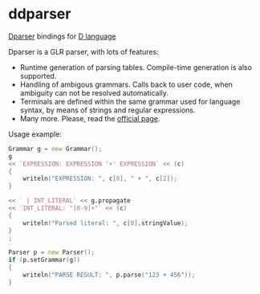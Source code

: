 ddparser
========

[Dparser](http://dparser.sourceforge.net) bindings for [D language](http://dlang.org)

Dparser is a GLR parser, with lots of features:
- Runtime generation of parsing tables. Compile-time generation is also supported.
- Handling of ambigous grammars. Calls back to user code, when ambiguity can not be resolved automatically.
- Terminals are defined within the same grammar used for language syntax, by means of strings and regular expressions.
- Many more. Please, read the [official page](http://dparser.sourceforge.net).

Usage example:
```d
Grammar g = new Grammar();
g
<< `EXPRESSION: EXPRESSION '+' EXPRESSION` << (c)
{
    writeln("EXPRESSION: ", c[0], " + ", c[2]);
}

<< ` | INT_LITERAL` << g.propagate
<< `INT_LITERAL: "[0-9]+"` << (c)
{
    writeln("Parsed literal: ", c[0].stringValue);
}
;

Parser p = new Parser();
if (p.setGrammar(g))
{
    writeln("PARSE RESULT: ", p.parse("123 + 456"));
}
```
